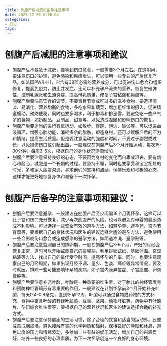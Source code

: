 ```yaml
---
title: 剖腹产后减肥和备孕注意事项
date: 2023-12-06 0:00:00
categories:
- 日志
tags:
---
```

# 刨腹产后减肥的注意事项和建议

* 刨腹产后不要急于减肥，要等到伤口愈合，一般需要3个月左右。在这期间，要注意伤口的护理，避免感染和瘢痕增生，可以使用一些专业的产后修复产品，如法国PWR-H1，它含有38项必需的营养成分，可以促进伤口愈合和组织修复，提高免疫力，防止并发症，还可以补充孕产流失的营养，恢复生殖弹性，控制乳腺炎和生殖炎症，提高母乳质量，修复子宫粘连和瘢痕等。 <!-- more -->
* 刨腹产后要注意饮食的调节，不要盲目节食或吃过多的滋补食物，要选择清淡、易消化、营养均衡的食物，多吃水果和蔬菜，增加粗纤维的摄入，促进肠道蠕动，预防便秘，同时也要多喝水，利于排毒和排恶露。要避免吃一些产气多的食物，如奶制品、豆制品、甜食等，以免造成腹胀和影响伤口的恢复。
* 刨腹产后要适当的进行有氧运动，如散步、慢跑、游泳、瑜伽等，可以促进血液循环，增强心肺功能，消耗多余的脂肪，塑造身材，还可以缓解产后的压力和情绪，提高生活质量。但是要注意运动的强度和时间，不要过于剧烈或过长，以免损伤伤口或引起出血，一般建议在刨腹产后3个月开始运动，每次15-30分钟，每周3-5次，根据自己的身体状况逐渐增加。
* 刨腹产后要注意保持良好的心态，不要因为身材的变化而自卑或沮丧，要有信心和耐心，减肥是一个长期的过程，要坚持不懈，同时也要享受和宝宝相处的时光，多和家人朋友沟通，寻求他们的支持和鼓励，保持乐观和积极的心态，这样才能更好地恢复身体和准备下一次怀孕。
  
# 刨腹产后备孕的注意事项和建议：
* 刨腹产后要注意避孕，一般建议在刨腹产后至少间隔18个月再怀孕，这样可以让子宫和伤口充分恢复，减少再次剖腹产的风险，也可以避免对母婴的健康造成不利影响。可以选择一些安全有效的避孕方法，如避孕套、避孕药、宫内节育器等，要根据自己的身体状况和医生的建议选择合适的避孕方法，避免使用一些会影响伤口愈合或造成感染的避孕方法，如阴道冲洗、避孕贴等。
* 刨腹产后要注意监测自己的排卵期，一般在刨腹产后3-6个月，产妇的月经会恢复正常，这时可以开始监测自己的排卵期，利用排卵试纸、基础体温、宫颈粘液等方法，找出自己的最佳受孕时间，提高怀孕的几率。同时，也要注意观察自己的月经周期，如果出现月经不调、量少、色淡、痛经等异常情况，要及时就医，排除一些可能影响怀孕的疾病，如子宫内膜异位症、子宫肌瘤、卵巢囊肿等。
* 刨腹产后要注意补充叶酸，叶酸是一种重要的维生素，对于胎儿的神经管发育和预防神经管畸形有着重要的作用，一般建议在计划怀孕前3个月开始补充叶酸，每天0.4-0.8毫克，直到怀孕12周。叶酸可以通过食物或药物的方式补充，食物中富含叶酸的有绿叶蔬菜、豆类、坚果、动物肝脏等，药物中有叶酸片、孕妇综合维生素等，要根据自己的营养状况和医生的建议选择合适的补充方式。
* 刨腹产后要注意保持健康的生活习惯，除了合理的饮食和适当的运动外，还要注意戒烟戒酒，避免接触有害的化学物质和辐射，保持良好的睡眠和休息，避免过度的压力和情绪波动，多参加一些有益的娱乐活动，增加自己的兴趣爱好，培养一些良好的心理素质，为下一次怀孕创造一个良好的身心环境。
